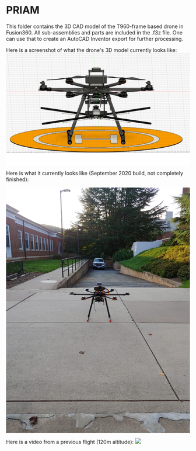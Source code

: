 # PRIAM
This folder contains the 3D CAD model of the T960-frame based drone in Fusion360. All sub-assemblies and parts are included in the .f3z file. One can use that to create an AutoCAD Inventor export for further processing.

Here is a screenshot of what the drone's 3D model currently looks like:
<img src="PRIAM_render.png" width=600 align=center>

Here is what it currently looks like (September 2020 build, not completely finished):

<img src="20200913_183728.jpg" width=600 align=center>

Here is a video from a previous flight (120m altitude):
[![](http://img.youtube.com/vi/ozZmQvk_mmk/0.jpg)](http://www.youtube.com/watch?v=ozZmQvk_mmk "T960 maiden flight")